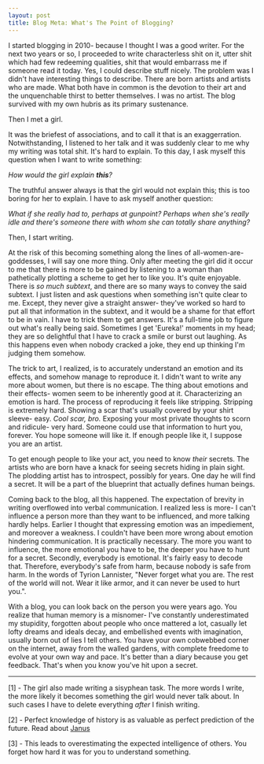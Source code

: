 ```yaml
---
layout: post
title: Blog Meta: What's The Point of Blogging?
---
```

<p >I started blogging in 2010- because I thought I was a good writer. For the next two years or so, I proceeded to write characterless shit on it, utter shit which had few redeeming qualities, shit that would embarrass me if someone read it today. Yes, I could describe stuff nicely. The problem was I didn't have interesting things to describe. There are born artists and artists who are made. What both have in common is the devotion to their art and the unquenchable thirst to better themselves. I was no artist. The blog survived with my own hubris as its primary sustenance.</p><p >Then I met a girl.</p><p >It was the briefest of associations, and to call it that is an exaggerration. Notwithstanding, I listened to her talk and it was suddenly clear to me why my writing was total shit. It's hard to explain. To this day, I ask myself this question when I want to write something:</p><p ><i >How would the girl explain <b >this</b>?</i></p><p >The truthful answer always is that the girl would not explain this; this is too boring for her to explain. I have to ask myself another question:</p><p ><i >What if she really had to, perhaps at gunpoint? Perhaps when she's really idle and there's someone there with whom she can totally share anything?</i></p><p >Then, I start writing.</p><p >At the risk of this becoming something along the lines of all-women-are-goddesses, I will say one more thing. Only after meeting the girl did it occur to me that there is more to be gained by listening to a woman than pathetically plotting a scheme to get her to like you. It's quite enjoyable. There is <i >so much subtext</i>, and there are so many ways to convey the said subtext. I just listen and ask questions when something isn't quite clear to me. Except, they never give a straight answer- they've worked so hard to put all that information in the subtext, and it would be a shame for that effort to be in vain. I have to trick them to get answers. It's a full-time job to figure out what's really being said. Sometimes I get 'Eureka!' moments in my head; they are so delightful that I have to crack a smile or burst out laughing. As this happens even when nobody cracked a joke, they end up thinking I'm judging them somehow.</p><p >The trick to art, I realized, is to accurately understand an emotion and its effects, and somehow manage to reproduce it. I didn't want to write any more about women, but there is no escape. The thing about emotions and their effects- women seem to be inherently good at it. Characterizing an emotion is hard. The process of reproducing it feels like stripping. Stripping is extremely hard. Showing a scar that's usually covered by your shirt sleeve- easy. <i >Cool scar, bro.</i> Exposing your most private thoughts to scorn and ridicule- very hard. Someone could use that information to hurt you, forever. You hope someone will like it. If enough people like it, I suppose you are an artist.</p><p >To get enough people to like your act, you need to know <i >their</i> secrets. The artists who are born have a knack for seeing secrets hiding in plain sight. The plodding artist has to introspect, possibly for years. One day he will find a secret. It will be a part of the blueprint that actually defines human beings.</p><p >Coming back to the blog, all this happened. The expectation of brevity in writing overflowed into verbal communication. I realized less is more- I can't influence a person more than they want to be influenced, and more talking hardly helps. Earlier I thought that expressing emotion was an impediement, and moreover a weakness. I couldn't have been more wrong about emotion hindering communication. It is practically necessary. The more you want to influence, the more emotional you have to be, the deeper you have to hunt for a secret. Secondly, everybody is emotional. It's fairly easy to decode that. Therefore, everybody's safe from harm, because nobody is safe from harm. In the words of Tyrion Lannister, "Never forget what you are. The rest of the world will not. Wear it like armor, and it can never be used to hurt you.".</p><p >With a blog, you can look back on the person you were years ago. You realize that human memory is a misnomer- I've constantly underestimated my stupidity, forgotten about people who once mattered a lot, casually let lofty dreams and ideals decay, and embellished events with imagination, usually born out of lies I tell others. You have your own cobwebbed corner on the internet, away from the walled gardens, with complete freedome to evolve at your own way and pace. It's better than a diary because you get feedback. That's when you know you've hit upon a secret.</p><p ><hr >[1] - The girl also made writing a sisyphean task. The more words I write, the more likely it becomes something the girl would never talk about. In such cases I have to delete everything <i >after</i> I finish writing.</p><p >[2] - Perfect knowledge of history is as valuable as perfect prediction of the future. Read about <a href="https://en.wikipedia.org/wiki/Janus" >Janus</a></p><p >[3] - This leads to overestimating the expected intelligence of others. You forget how hard it was for you to understand something.
